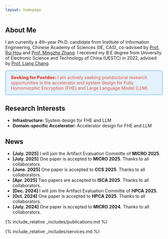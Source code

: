 ```yaml
---
layout: homepage
---
```


## About Me

I am currently a 4th-year Ph.D. candidate from Institute of Information Engineering, Chinese Academy of Sciences (IIE, CAS), co-advised by [Prof. Rui Hou](http://hourui-arch.net/) and [Prof. Mingzhe Zhang](https://mingzhe-zhang.github.io/). I received my B.E degree from University of Electronic Science and Technology of China (UESTC) in 2022, advised by [Prof. Liang Chang](https://liang-chang-uestc.github.io/).

<div style="border: 2px solid #90caf9; background: #e3f2fd; padding: 12px 16px; border-radius: 6px; margin: 12px 0;">
  <span style="color: #e74c3c;"><strong style="color: #e74c3c !important; font-weight: 900;">Seeking for Postdoc: </strong>I am actively seeking postdoctoral research opportunities in the accelerator and system design for Fully Homomorphic Encryption (FHE) and Large Language Model (LLM).</span>
</div>

## Research Interests

- **Infrastructure:** System design for FHE and LLM
- **Domain-specific Accelerator:** Accelerator design for FHE and LLM
<!-- - **Machine Learning:** meta-learning, incremental learning, transfer learning -->

## News

<!-- - **[Feb. 2020]** Our paper about incremental learning is accepted to CVPR 2020.
- **[Feb. 2020]** We will host the ACM Multimedia Asia 2020 conference in Singapore!
- **[Sept. 2019]** Our paper about few-shot learning is accepted to NeurIPS 2019.
- **[Mar. 2019]** Our paper about few-shot learning is accepted to CVPR 2019. -->
- **[July. 2025]** I will join the Artifact Evaluation Committe of **MICRO 2025**.
- **[July. 2025]** One paper is accepted to **MICRO 2025**. Thanks to all collaborators.
- **[June. 2025]** One paper is accepted to **CCS 2025**. Thanks to all collaborators.
- **[Apr. 2025]** Two papers are accepted to **ISCA 2025**. Thanks to all collaborators.
- **[Dec. 2024]** I will join the Artifact Evaluation Committe of **HPCA 2025**.
- **[Oct. 2024]** One paper is accepted to **HPCA 2025**. Thanks to all collaborators.
- **[July. 2024]** One paper is accepted to **MICRO 2024**. Thanks to all collaborators.

{% include_relative _includes/publications.md %}

{% include_relative _includes/services.md %}
